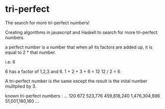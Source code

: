 # tri-perfect
The search for more tri-perfect numbers!

Creating algorithms in javascript and Haskell to search for more tri-perfect numbers.

a perfect number is a number that when all its factors are added up, it is equal to 2 * that number.

i.e: 6

6 has a factor of 1,2,3 and 6.
1 + 2 + 3 + 6 = 12
12 / 2 = 6

A tri-perfect number is the same except the result is the inital number   mulitplied by 3.

known tri-perfect numbers :
...
120
672
523,776
459,818,240
1,476,304,896
51,001,180,160
...

